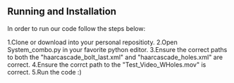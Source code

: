 ## Running and Installation
In order to run our code follow the steps below:

1.Clone or download into your personal repositioty. 
2.Open System_combo.py in your favorite python editor.
3.Ensure the correct paths to both the "haarcascade_bolt_last.xml" and "haarcascade_holes.xml" are correct.
4.Ensure the corrct path to the "Test_Video_WHoles.mov" is correct.
5.Run the code :)

